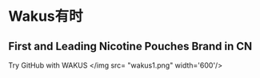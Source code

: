 # Wakus有时
## First and Leading Nicotine Pouches Brand in CN

Try GitHub with WAKUS
</img src= "wakus1.png" width='600'/>
